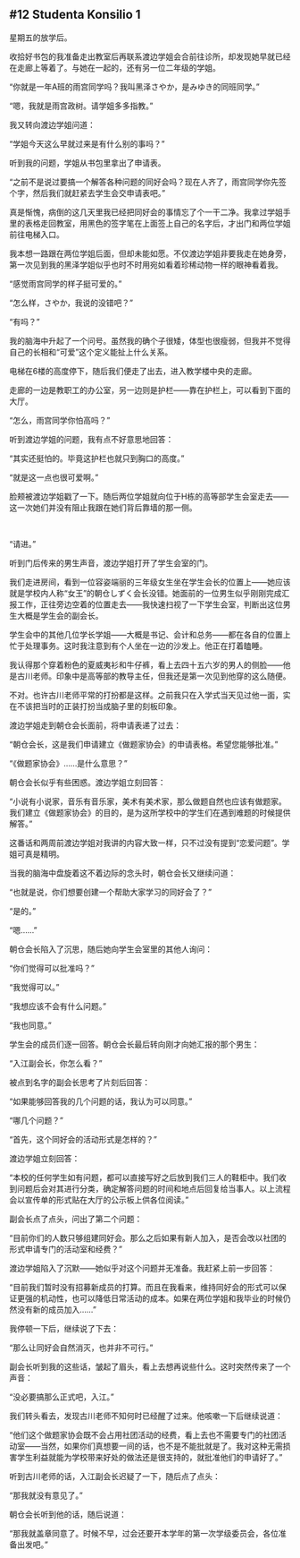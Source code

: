 ## #12 Studenta Konsilio 1

星期五的放学后。

收拾好书包的我准备走出教室后再联系渡边学姐会合前往诊所，却发现她早就已经在走廊上等着了。与她在一起的，还有另一位二年级的学姐。

“你就是一年A班的雨宫同学吗？我叫黑泽さやか，是みゆき的同班同学。”

“嗯，我就是雨宫政树。请学姐多多指教。”

我又转向渡边学姐问道：

“学姐今天这么早就过来是有什么别的事吗？”

听到我的问题，学姐从书包里拿出了申请表。

“之前不是说过要搞一个解答各种问题的同好会吗？现在人齐了，雨宫同学你先签个字，然后我们就赶紧去学生会交申请表吧。”

真是惭愧，病倒的这几天里我已经把同好会的事情忘了个一干二净。我拿过学姐手里的表格走回教室，用黑色的签字笔在上面签上自己的名字后，才出门和两位学姐前往电梯入口。

我本想一路跟在两位学姐后面，但却未能如愿。不仅渡边学姐非要我走在她身旁，第一次见到我的黑泽学姐似乎也时不时用宛如看着珍稀动物一样的眼神看着我。

“感觉雨宫同学的样子挺可爱的。”

“怎么样，さやか，我说的没错吧？”

“有吗？”

我的脑海中升起了一个问号。虽然我的确个子很矮，体型也很瘦弱，但我并不觉得自己的长相和“可爱”这个定义能扯上什么关系。

电梯在6楼的高度停下，随后我们便走了出去，进入教学楼中央的走廊。

走廊的一边是教职工的办公室，另一边则是护栏——靠在护栏上，可以看到下面的大厅。

“怎么，雨宫同学你怕高吗？”

听到渡边学姐的问题，我有点不好意思地回答：

“其实还挺怕的。毕竟这护栏也就只到胸口的高度。”

“就是这一点也很可爱啊。”

脸颊被渡边学姐戳了一下。随后两位学姐就向位于H栋的高等部学生会室走去——这一次她们并没有阻止我跟在她们背后靠墙的那一侧。

&emsp;

“请进。”

听到门后传来的男生声音，渡边学姐打开了学生会室的门。

我们走进房间，看到一位容姿端丽的三年级女生坐在学生会长的位置上——她应该就是学校内人称“女王”的朝仓しずく会长没错。她面前的一位男生似乎刚刚完成汇报工作，正往旁边空着的位置走去——我快速扫视了一下学生会室，判断出这位男生大概是学生会的副会长。

学生会中的其他几位学长学姐——大概是书记、会计和总务——都在各自的位置上忙于处理事务。这时我注意到有个人坐在一边的沙发上。他正在打着瞌睡。

我认得那个穿着粉色的夏威夷衫和牛仔裤，看上去四十五六岁的男人的侧脸——他是古川老师。印象中是高等部的教导主任，但我还是第一次见到他穿的这么随便。

不对。也许古川老师平常的打扮都是这样。之前我只在入学式当天见过他一面，实在不该把当时的正装打扮当成脑子里的刻板印象。

渡边学姐走到朝仓会长面前，将申请表递了过去：

“朝仓会长，这是我们申请建立《做题家协会》的申请表格。希望您能够批准。”

“《做题家协会》……是什么意思？”

朝仓会长似乎有些困惑。渡边学姐立刻回答：

“小说有小说家，音乐有音乐家，美术有美术家，那么做题自然也应该有做题家。我们建立《做题家协会》的目的，是为这所学校中的学生们在遇到难题的时候提供解答。”

这番话和两周前渡边学姐对我讲的内容大致一样，只不过没有提到“恋爱问题”。学姐可真是精明。

当我的脑海中盘旋着这不着边际的念头时，朝仓会长又继续问道：

“也就是说，你们想要创建一个帮助大家学习的同好会了？”

“是的。”

“嗯……”

朝仓会长陷入了沉思，随后她向学生会室里的其他人询问：

“你们觉得可以批准吗？”

“我觉得可以。”

“我想应该不会有什么问题。”

“我也同意。”

学生会的成员们逐一回答。朝仓会长最后转向刚才向她汇报的那个男生：

“入江副会长，你怎么看？”

被点到名字的副会长思考了片刻后回答：

“如果能够回答我的几个问题的话，我认为可以同意。”

“哪几个问题？”

“首先，这个同好会的活动形式是怎样的？”

渡边学姐立刻回答：

“本校的任何学生如有问题，都可以直接写好之后放到我们三人的鞋柜中。我们收到问题后会对其进行分类，确定解答问题的时间和地点后回复给当事人。以上流程会以宣传单的形式贴在大厅的公示板上供各位阅读。”

副会长点了点头，问出了第二个问题：

“目前你们的人数只够组建同好会。那么之后如果有新人加入，是否会改以社团的形式申请专门的活动室和经费？”

渡边学姐陷入了沉默——她似乎对这个问题并无准备。我赶紧上前一步回答：

“目前我们暂时没有招募新成员的打算。而且在我看来，维持同好会的形式可以保证更强的机动性，也可以降低日常活动的成本。如果在两位学姐和我毕业的时候仍然没有新的成员加入……”

我停顿一下后，继续说了下去：

“那么让同好会自然消灭，也并非不可行。”

副会长听到我的这些话，皱起了眉头，看上去想再说些什么。这时突然传来了一个声音：

“没必要搞那么正式吧，入江。”

我们转头看去，发现古川老师不知何时已经醒了过来。他咳嗽一下后继续说道：

“他们这个做题家协会既不会占用社团活动的经费，看上去也不需要专门的社团活动室——当然，如果你们真想要一间的话，也不是不能批就是了。我对这种无需损害学生利益就能为学校带来好处的做法还是很支持的，就批准他们的申请好了。”

听到古川老师的话，入江副会长迟疑了一下，随后点了点头：

“那我就没有意见了。”

朝仓会长听到他的话，随后说道：

“那我就盖章同意了。时候不早，过会还要开本学年的第一次学级委员会，各位准备出发吧。”

&emsp;

